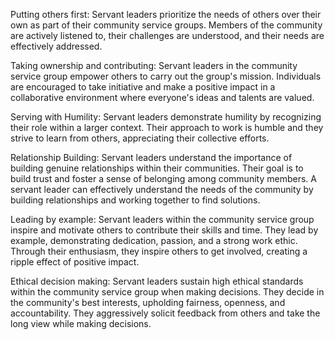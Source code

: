 Putting others first: Servant leaders prioritize the needs of others over their own as part of their community service groups. Members of the community are actively listened to, their challenges are understood, and their needs are effectively addressed.

Taking ownership and contributing: Servant leaders in the community service group empower others to carry out the group's mission. Individuals are encouraged to take initiative and make a positive impact in a collaborative environment where everyone's ideas and talents are valued.

Serving with Humility: Servant leaders demonstrate humility by recognizing their role within a larger context. Their approach to work is humble and they strive to learn from others, appreciating their collective efforts.

Relationship Building: Servant leaders understand the importance of building genuine relationships within their communities. Their goal is to build trust and foster a sense of belonging among community members. A servant leader can effectively understand the needs of the community by building relationships and working together to find solutions.

Leading by example: Servant leaders within the community service group inspire and motivate others to contribute their skills and time. They lead by example, demonstrating dedication, passion, and a strong work ethic. Through their enthusiasm, they inspire others to get involved, creating a ripple effect of positive impact.

Ethical decision making: Servant leaders sustain high ethical standards within the community service group when making decisions. They decide in the community's best interests, upholding fairness, openness, and accountability. They aggressively solicit feedback from others and take the long view while making decisions.

